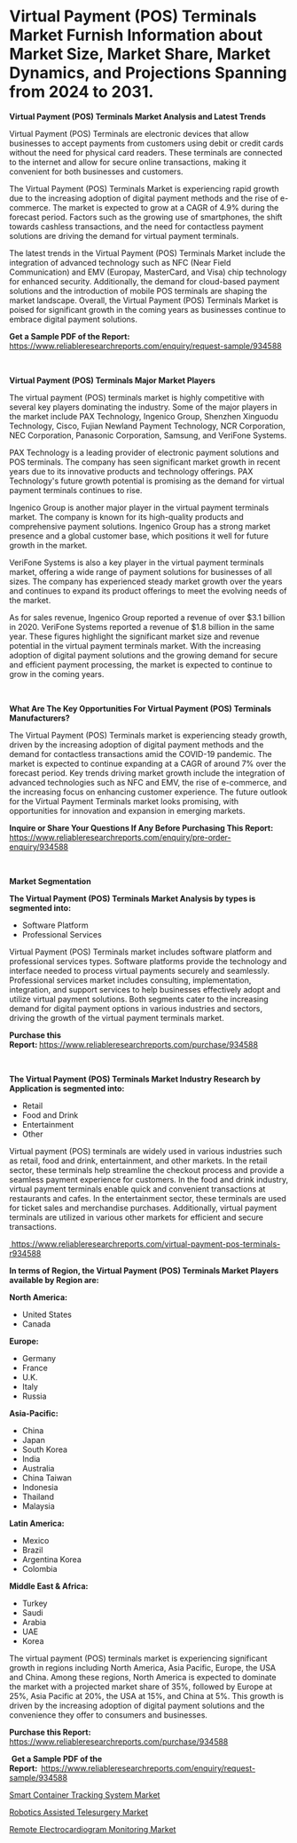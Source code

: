 <p><h1>Virtual Payment (POS) Terminals Market Furnish Information about Market Size, Market Share, Market Dynamics, and Projections Spanning from 2024 to 2031.</h1></p><p><strong>Virtual Payment (POS) Terminals Market Analysis and Latest Trends</strong></p>
<p><p>Virtual Payment (POS) Terminals are electronic devices that allow businesses to accept payments from customers using debit or credit cards without the need for physical card readers. These terminals are connected to the internet and allow for secure online transactions, making it convenient for both businesses and customers.</p><p>The Virtual Payment (POS) Terminals Market is experiencing rapid growth due to the increasing adoption of digital payment methods and the rise of e-commerce. The market is expected to grow at a CAGR of 4.9% during the forecast period. Factors such as the growing use of smartphones, the shift towards cashless transactions, and the need for contactless payment solutions are driving the demand for virtual payment terminals.</p><p>The latest trends in the Virtual Payment (POS) Terminals Market include the integration of advanced technology such as NFC (Near Field Communication) and EMV (Europay, MasterCard, and Visa) chip technology for enhanced security. Additionally, the demand for cloud-based payment solutions and the introduction of mobile POS terminals are shaping the market landscape. Overall, the Virtual Payment (POS) Terminals Market is poised for significant growth in the coming years as businesses continue to embrace digital payment solutions.</p></p>
<p><strong>Get a Sample PDF of the Report:&nbsp;</strong> <a href="https://www.reliableresearchreports.com/enquiry/request-sample/934588">https://www.reliableresearchreports.com/enquiry/request-sample/934588</a></p>
<p>&nbsp;</p>
<p><strong>Virtual Payment (POS) Terminals Major Market Players</strong></p>
<p><p>The virtual payment (POS) terminals market is highly competitive with several key players dominating the industry. Some of the major players in the market include PAX Technology, Ingenico Group, Shenzhen Xinguodu Technology, Cisco, Fujian Newland Payment Technology, NCR Corporation, NEC Corporation, Panasonic Corporation, Samsung, and VeriFone Systems.</p><p>PAX Technology is a leading provider of electronic payment solutions and POS terminals. The company has seen significant market growth in recent years due to its innovative products and technology offerings. PAX Technology's future growth potential is promising as the demand for virtual payment terminals continues to rise.</p><p>Ingenico Group is another major player in the virtual payment terminals market. The company is known for its high-quality products and comprehensive payment solutions. Ingenico Group has a strong market presence and a global customer base, which positions it well for future growth in the market.</p><p>VeriFone Systems is also a key player in the virtual payment terminals market, offering a wide range of payment solutions for businesses of all sizes. The company has experienced steady market growth over the years and continues to expand its product offerings to meet the evolving needs of the market.</p><p>As for sales revenue, Ingenico Group reported a revenue of over $3.1 billion in 2020. VeriFone Systems reported a revenue of $1.8 billion in the same year. These figures highlight the significant market size and revenue potential in the virtual payment terminals market. With the increasing adoption of digital payment solutions and the growing demand for secure and efficient payment processing, the market is expected to continue to grow in the coming years.</p></p>
<p>&nbsp;</p>
<p><strong>What Are The Key Opportunities For Virtual Payment (POS) Terminals Manufacturers?</strong></p>
<p><p>The Virtual Payment (POS) Terminals market is experiencing steady growth, driven by the increasing adoption of digital payment methods and the demand for contactless transactions amid the COVID-19 pandemic. The market is expected to continue expanding at a CAGR of around 7% over the forecast period. Key trends driving market growth include the integration of advanced technologies such as NFC and EMV, the rise of e-commerce, and the increasing focus on enhancing customer experience. The future outlook for the Virtual Payment Terminals market looks promising, with opportunities for innovation and expansion in emerging markets.</p></p>
<p><strong>Inquire or Share Your Questions If Any Before Purchasing This Report:</strong> <a href="https://www.reliableresearchreports.com/enquiry/pre-order-enquiry/934588">https://www.reliableresearchreports.com/enquiry/pre-order-enquiry/934588</a></p>
<p>&nbsp;</p>
<p><strong>Market Segmentation</strong></p>
<p><strong>The Virtual Payment (POS) Terminals Market Analysis by types is segmented into:</strong></p>
<p><ul><li>Software Platform</li><li>Professional Services</li></ul></p>
<p><p>Virtual Payment (POS) Terminals market includes software platform and professional services types. Software platforms provide the technology and interface needed to process virtual payments securely and seamlessly. Professional services market includes consulting, implementation, integration, and support services to help businesses effectively adopt and utilize virtual payment solutions. Both segments cater to the increasing demand for digital payment options in various industries and sectors, driving the growth of the virtual payment terminals market.</p></p>
<p><strong>Purchase this Report:&nbsp;</strong><a href="https://www.reliableresearchreports.com/purchase/934588">https://www.reliableresearchreports.com/purchase/934588</a></p>
<p>&nbsp;</p>
<p><strong>The Virtual Payment (POS) Terminals Market Industry Research by Application is segmented into:</strong></p>
<p><ul><li>Retail</li><li>Food and Drink</li><li>Entertainment</li><li>Other</li></ul></p>
<p><p>Virtual payment (POS) terminals are widely used in various industries such as retail, food and drink, entertainment, and other markets. In the retail sector, these terminals help streamline the checkout process and provide a seamless payment experience for customers. In the food and drink industry, virtual payment terminals enable quick and convenient transactions at restaurants and cafes. In the entertainment sector, these terminals are used for ticket sales and merchandise purchases. Additionally, virtual payment terminals are utilized in various other markets for efficient and secure transactions.</p></p>
<p><a href="https://www.reliableresearchreports.com/virtual-payment-pos-terminals-r934588">&nbsp;https://www.reliableresearchreports.com/virtual-payment-pos-terminals-r934588</a></p>
<p><strong>In terms of Region, the Virtual Payment (POS) Terminals Market Players available by Region are:</strong></p>
<p>
    <p> <strong> North America: </strong>
        <ul>
            <li>United States</li>
            <li>Canada</li>
        </ul>
        </p> 
    <p> <strong> Europe: </strong>
        <ul>
            <li>Germany</li>
            <li>France</li>
            <li>U.K.</li>
            <li>Italy</li>
            <li>Russia</li>
        </ul>
        </p> 
    <p> <strong> Asia-Pacific: </strong>
        <ul>
            <li>China</li>
            <li>Japan</li>
            <li>South Korea</li>
            <li>India</li>
            <li>Australia</li>
            <li>China Taiwan</li>
            <li>Indonesia</li>
            <li>Thailand</li>
            <li>Malaysia</li>
        </ul>
        </p> 
    <p> <strong> Latin America: </strong>
        <ul>
            <li>Mexico</li>
            <li>Brazil</li>
            <li>Argentina Korea</li>
            <li>Colombia</li>
        </ul>
        </p> 
    <p> <strong> Middle East & Africa: </strong>
        <ul>
            <li>Turkey</li>
            <li>Saudi</li>
            <li>Arabia</li>
            <li>UAE</li>
            <li>Korea</li>
        </ul>
    </p>
    </p>
<p><p>The virtual payment (POS) terminals market is experiencing significant growth in regions including North America, Asia Pacific, Europe, the USA and China. Among these regions, North America is expected to dominate the market with a projected market share of 35%, followed by Europe at 25%, Asia Pacific at 20%, the USA at 15%, and China at 5%. This growth is driven by the increasing adoption of digital payment solutions and the convenience they offer to consumers and businesses.</p></p>
<p><strong>Purchase this Report: </strong><a href="https://www.reliableresearchreports.com/purchase/934588">https://www.reliableresearchreports.com/purchase/934588</a></p>
<p>&nbsp;<strong>Get a Sample PDF of the Report:&nbsp;&nbsp;</strong><a href="https://www.reliableresearchreports.com/enquiry/request-sample/934588">https://www.reliableresearchreports.com/enquiry/request-sample/934588</a></p>
<p><strong></strong></p>
<p><p><a href="https://github.com/joannesouthgate/Market-Research-Report-List-4/blob/main/smart-container-tracking-system-market.md">Smart Container Tracking System Market</a></p><p><a href="https://github.com/wwwkeltoum/Market-Research-Report-List-4/blob/main/robotics-assisted-telesurgery-market.md">Robotics Assisted Telesurgery Market</a></p><p><a href="https://github.com/gamblestampleyjenny50m5sl6/Market-Research-Report-List-3/blob/main/remote-electrocardiogram-monitoring-market.md">Remote Electrocardiogram Monitoring Market</a></p></p>
